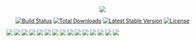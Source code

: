 
<p align="center"><img src="https://laravel.com/assets/img/components/logo-laravel.svg"></p>

<p align="center">
<a href="https://travis-ci.org/laravel/framework"><img src="https://travis-ci.org/laravel/framework.svg" alt="Build Status"></a>
<a href="https://packagist.org/packages/laravel/framework"><img src="https://poser.pugx.org/laravel/framework/d/total.svg" alt="Total Downloads"></a>
<a href="https://packagist.org/packages/laravel/framework"><img src="https://poser.pugx.org/laravel/framework/v/stable.svg" alt="Latest Stable Version"></a>
<a href="https://packagist.org/packages/laravel/framework"><img src="https://poser.pugx.org/laravel/framework/license.svg" alt="License"></a>
</p>

![](https://github.com/ldrin01/Web-Application-2/blob/master/project/screenshots/3.PNG)
![](https://github.com/ldrin01/Web-Application-2/blob/master/project/screenshots/1.PNG)
![](https://github.com/ldrin01/Web-Application-2/blob/master/project/screenshots/2.PNG)
![](https://github.com/ldrin01/Web-Application-2/blob/master/project/screenshots/4.PNG)
![](https://github.com/ldrin01/Web-Application-2/blob/master/project/screenshots/5.PNG)
![](https://github.com/ldrin01/Web-Application-2/blob/master/project/screenshots/6.PNG)
![](https://github.com/ldrin01/Web-Application-2/blob/master/project/screenshots/7.PNG)
![](https://github.com/ldrin01/Web-Application-2/blob/master/project/screenshots/8.PNG)
![](https://github.com/ldrin01/Web-Application-2/blob/master/project/screenshots/9.PNG)
![](https://github.com/ldrin01/Web-Application-2/blob/master/project/screenshots/10.PNG)
![](https://github.com/ldrin01/Web-Application-2/blob/master/project/screenshots/11.PNG)
![](https://github.com/ldrin01/Web-Application-2/blob/master/project/screenshots/12.PNG)
![](https://github.com/ldrin01/Web-Application-2/blob/master/project/screenshots/13.PNG)
![](https://github.com/ldrin01/Web-Application-2/blob/master/project/screenshots/14.PNG)
![](https://github.com/ldrin01/Web-Application-2/blob/master/project/screenshots/15.PNG)
